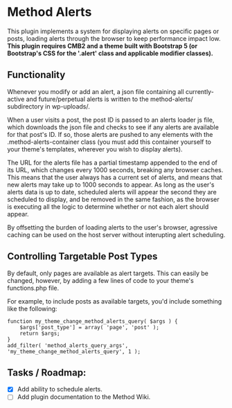 # Method Alerts

This plugin implements a system for displaying alerts on specific pages or posts, loading alerts through the browser to keep performance impact low. **This plugin requires CMB2 and a theme built with Bootstrap 5 (or Bootstrap's CSS for the '.alert' class and applicable modifier classes).**

## Functionality

Whenever you modify or add an alert, a json file containing all currently-active and future/perpetual alerts is written to the method-alerts/ subdirectory in wp-uploads/.

When a user visits a post, the post ID is passed to an alerts loader js file, which downloads the json file and checks to see if any alerts are available for that post's ID. If so, those alerts are pushed to any elements with the .method-alerts-container class (you must add this container yourself to your theme's templates, wherever you wish to display alerts).

The URL for the alerts file has a partial timestamp appended to the end of its URL, which changes every 1000 seconds, breaking any browser caches. This means that the user always has a current set of alerts, and means that new alerts may take up to 1000 seconds to appear. As long as the user's alerts data is up to date, scheduled alerts will appear the second they are scheduled to display, and be removed in the same fashion, as the browser is executing all the logic to determine whether or not each alert should appear.

By offsetting the burden of loading alerts to the user's browser, agressive caching can be used on the host server without interupting alert scheduling.

## Controlling Targetable Post Types

By default, only pages are available as alert targets. This can easily be changed, however, by adding a few lines of code to your theme's functions.php file.

For example, to include posts as available targets, you'd include something like the following:

```
function my_theme_change_method_alerts_query( $args ) {   
	$args['post_type'] = array( 'page', 'post' );
    return $args;
} 
add_filter( 'method_alerts_query_args', 'my_theme_change_method_alerts_query', 1 );
```

## Tasks / Roadmap:
- [X] Add ability to schedule alerts.
- [ ] Add plugin documentation to the Method Wiki.